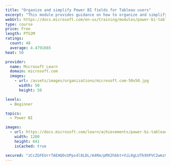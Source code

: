 ```yaml
---
title: "Organize and simplify Power BI fields for Tableau users"
excerpt: "This module provides guidance on how to organize and simplify your calculations."
webUrl: https://docs.microsoft.com/en-us/training/modules/power-bi-tableau-organize-fields/
type: course
price: Free
length: PT52M
ratings:
  count: 48
  average: 4.4791665
heat: 50

provider:
  name: Microsoft Learn
  domain: microsoft.com
  images:
    - url: /assets/images/organizations/microsoft.com-50x50.jpg
      width: 50
      height: 50

levels:
  - Beginner

topics:
  - Power BI

images:
  - url: https://docs.microsoft.com/learn/achievements/power-bi-tableau-organize-fields-social.png
    width: 1280
    height: 641
    isCached: true

secured: "zCcZGFEUrrTAEHQOcUPps4l8LDL/A4Rm/pMX2hbkt+ViL0gLUTk9XPVC2wmz9aEDip7nwZAAexy3Ujxde819TS3cPymUt/PDnJqg1Z9O+am1bnPVC/A41MaKyc1Tn6mW/1r41Ja+ed0WF2+vAGMwVJSTKJviEnhzyA5XMuJADa0nCiyfaotA+FYAsOyB31crMQDnzGRwyHsKcDbWWBo5Su+TbOi2AGF67p58kXtlBXkI+NLYJBhlXSe1TUlNJ8UBoLvHFuKhsOgKCYaLRc2uubPwebnAnGMxD5hbz03kkXpJxYlLPK5iQ5efPxz0kOX63/wZyipR/hwTBp0+y8Y7AlDsHeQwyBpHJKCzudB8GeFbxLDmVgJNUYs1VTqshygBolTXfRSYt6cVwKWMnIN5+D71940ceSexmsbrrB74mhU=;vTf9rAqj/7bQhnm4Vxk5sw=="
---
```


